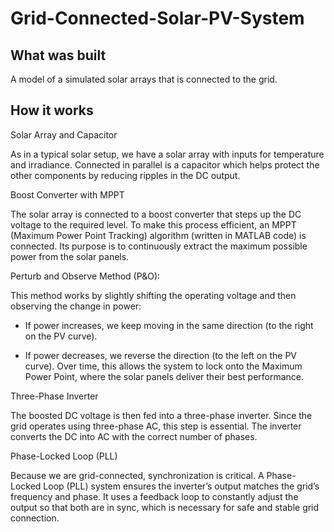 # Grid-Connected-Solar-PV-System

## What was built
A model of a simulated solar arrays that is connected to the grid.

## How it works
Solar Array and Capacitor

As in a typical solar setup, we have a solar array with inputs for temperature and irradiance. Connected in parallel is a capacitor which helps protect the other components by reducing ripples in the DC output.

Boost Converter with MPPT

The solar array is connected to a boost converter that steps up the DC voltage to the required level. To make this process efficient, an MPPT (Maximum Power Point Tracking) algorithm (written in MATLAB code) is connected. Its purpose is to continuously extract the maximum possible power from the solar panels.

Perturb and Observe Method (P&O):

This method works by slightly shifting the operating voltage and then observing the change in power:

 - If power increases, we keep moving in the same direction (to the right on the PV curve).

 - If power decreases, we reverse the direction (to the left on the PV curve).
Over time, this allows the system to lock onto the Maximum Power Point, where the solar panels deliver their best performance.

Three-Phase Inverter

The boosted DC voltage is then fed into a three-phase inverter. Since the grid operates using three-phase AC, this step is essential. The inverter converts the DC into AC with the correct number of phases.

Phase-Locked Loop (PLL)

Because we are grid-connected, synchronization is critical. A Phase-Locked Loop (PLL) system ensures the inverter’s output matches the grid’s frequency and phase. It uses a feedback loop to constantly adjust the output so that both are in sync, which is necessary for safe and stable grid connection.
